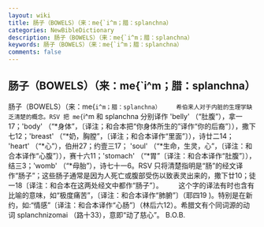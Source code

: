 ```yaml
---
layout: wiki
title: 肠子（BOWELS）（来：me{`i^m；腊：splanchna）
categories: NewBibleDictionary
description: 肠子（BOWELS）（来：me{`i^m；腊：splanchna）
keywords: 肠子（BOWELS）（来：me{`i^m；腊：splanchna）
comments: false
---
```


## 肠子（BOWELS）（来：me{`i^m；腊：splanchna）



肠子（BOWELS）（来：me{`i^m；腊：splanchna）
　　希伯来人对于内脏的生理学缺乏清楚的概念。RSV 把 me{`i^m 和 splanchna 分别译作 'belly' （“肚腹”），拿一17；'body' （“*身体”，〔译注；和合本把“你身体所生的”译作“你的后裔”〕），撒下七12；'breast' （“*奶，胸膛”，〔译注；和合本译作“里面”〕），诗廿二14； 'heart' （“*心”），伯卅27；约壹三17； 'soul' （“*生命，生灵，心”，〔译注：和合本译作“心腹”〕），赛十六11；'stomach' （“*胃”〔译注：和合本译作“肚腹”〕），结三3；'womb' （“*母胎”），诗七十一6。RSV 只将清楚指明是“肠”的经文译作“肠子”；这些肠子通常是因为人死亡或腹部受伤以致表灵出来的，撒下廿10；徒一18〔译注：和合本在这两处经文中都作“肠子”〕。
　　这个字的译法有时也含有比喻的意味，如“极度痛苦”，〔译注：和合本译作“肺腑”〕（耶四19 )。特别是在新约，如:“情感”〔译注：和合本译作“心肠”〕（林后六12）。希腊文有个同词源的动词 splanchnizomai （路十33），意即“动了慈心”。
B.O.B.



